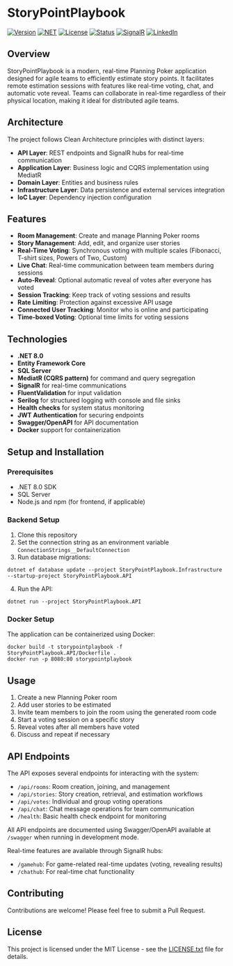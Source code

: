 # StoryPointPlaybook

[![Version](https://img.shields.io/badge/version-1.0.0-blue.svg?style=for-the-badge)]()
[![NET](https://img.shields.io/badge/.NET-8.0-512BD4?style=for-the-badge&logo=dotnet)]()
[![License](https://img.shields.io/badge/license-MIT-brightgreen.svg?style=for-the-badge)](LICENSE.txt)
[![Status](https://img.shields.io/badge/status-active-success.svg?style=for-the-badge)]()
[![SignalR](https://img.shields.io/badge/SignalR-Real--time-orange?style=for-the-badge)]()
[![LinkedIn](https://img.shields.io/badge/LinkedIn-Pedro%20Lustosa-0077B5?style=for-the-badge&logo=linkedin)](https://www.linkedin.com/in/pedrolustosadev/)


## Overview
StoryPointPlaybook is a modern, real-time Planning Poker application designed for agile teams to efficiently estimate story points. It facilitates remote estimation sessions with features like real-time voting, chat, and automatic vote reveal. Teams can collaborate in real-time regardless of their physical location, making it ideal for distributed agile teams.

## Architecture
The project follows Clean Architecture principles with distinct layers:
- **API Layer**: REST endpoints and SignalR hubs for real-time communication
- **Application Layer**: Business logic and CQRS implementation using MediatR
- **Domain Layer**: Entities and business rules
- **Infrastructure Layer**: Data persistence and external services integration
- **IoC Layer**: Dependency injection configuration

## Features
- **Room Management**: Create and manage Planning Poker rooms
- **Story Management**: Add, edit, and organize user stories
- **Real-Time Voting**: Synchronous voting with multiple scales (Fibonacci, T-shirt sizes, Powers of Two, Custom)
- **Live Chat**: Real-time communication between team members during sessions
- **Auto-Reveal**: Optional automatic reveal of votes after everyone has voted
- **Session Tracking**: Keep track of voting sessions and results
- **Rate Limiting**: Protection against excessive API usage
- **Connected User Tracking**: Monitor who is online and participating
- **Time-boxed Voting**: Optional time limits for voting sessions

## Technologies
- **.NET 8.0**
- **Entity Framework Core**
- **SQL Server**
- **MediatR (CQRS pattern)** for command and query segregation
- **SignalR** for real-time communications
- **FluentValidation** for input validation
- **Serilog** for structured logging with console and file sinks
- **Health checks** for system status monitoring
- **JWT Authentication** for securing endpoints
- **Swagger/OpenAPI** for API documentation
- **Docker** support for containerization

## Setup and Installation

### Prerequisites
- .NET 8.0 SDK
- SQL Server
- Node.js and npm (for frontend, if applicable)

### Backend Setup
1. Clone this repository
2. Set the connection string as an environment variable `ConnectionStrings__DefaultConnection`
3. Run database migrations:
```
dotnet ef database update --project StoryPointPlaybook.Infrastructure --startup-project StoryPointPlaybook.API
```
4. Run the API:
```
dotnet run --project StoryPointPlaybook.API
```

### Docker Setup
The application can be containerized using Docker:
```
docker build -t storypointplaybook -f StoryPointPlaybook.API/Dockerfile .
docker run -p 8080:80 storypointplaybook
```

## Usage
1. Create a new Planning Poker room
2. Add user stories to be estimated
3. Invite team members to join the room using the generated room code
4. Start a voting session on a specific story
5. Reveal votes after all members have voted
6. Discuss and repeat if necessary

## API Endpoints
The API exposes several endpoints for interacting with the system:
- `/api/rooms`: Room creation, joining, and management
- `/api/stories`: Story creation, retrieval, and estimation workflows
- `/api/votes`: Individual and group voting operations
- `/api/chat`: Chat message operations for team communication
- `/health`: Basic health check endpoint for monitoring

All API endpoints are documented using Swagger/OpenAPI available at `/swagger` when running in development mode.

Real-time features are available through SignalR hubs:
- `/gamehub`: For game-related real-time updates (voting, revealing results)
- `/chathub`: For real-time chat functionality

## Contributing
Contributions are welcome! Please feel free to submit a Pull Request.

## License
This project is licensed under the MIT License - see the [LICENSE.txt](LICENSE.txt) file for details.